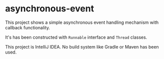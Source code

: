 # asynchronous-event

This project shows a simple asynchronous event handling mechanism with callback functionality.

It's has been constructed with `Runnable` interface and `Thread` classes.



This project is IntelliJ IDEA. No build system like Gradle or Maven has been used.
